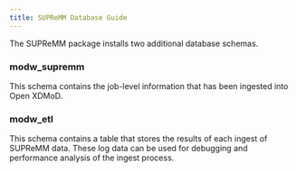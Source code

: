```yaml
---
title: SUPReMM Database Guide
---
```


The SUPReMM package installs two additional database schemas.

### modw_supremm

This schema contains the job-level information that has been ingested
into Open XDMoD.

### modw_etl

This schema contains a table that stores the results of each ingest of
SUPReMM data. These log data can be used for debugging and performance
analysis of the ingest process.
